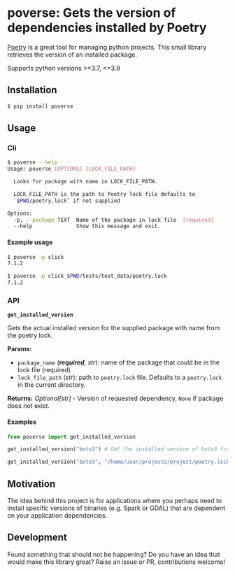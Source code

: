 # poverse: Gets the version of dependencies installed by Poetry

[Poetry](https://python-poetry.org/) is a great tool for managing python projects. This small library retrieves the version of an installed package.

Supports python versions >=3.7, <=3.9

## Installation

```sh
$ pip install poverse
```

## Usage

### Cli

```bash
$ poverse --help
Usage: poverse [OPTIONS] [LOCK_FILE_PATH]

  Looks for package with name in LOCK_FILE_PATH.

  LOCK_FILE_PATH is the path to Poetry lock file defaults to
  `$PWD/poetry.lock` if not supplied

Options:
  -p, --package TEXT  Name of the package in lock file  [required]
  --help              Show this message and exit.
```

#### Example usage

```sh
$ poverse -p click
7.1.2

$ poverse -p click $PWD/tests/test_data/poetry.lock
7.1.2
```

### API

**`get_installed_version`**

Gets the actual installed version for the supplied package with name
from the poetry lock.

**Params:**
- `package_name` (_**required**, str_): name of the package that could be in the lock file (required)
- `lock_file_path` (_str_): path to `poetry.lock` file. Defaults to a `poetry.lock` in the current directory.

**Returns:** _Optional[str]_ - Version of requested dependency, `None` if package does not exist.

#### Examples

```python
from poverse import get_installed_version

get_installed_version("boto3") # Get the installed version of boto3 from project's poetry.lock

get_installed_version("boto3", "/home/user/projects/project/poetry.lock") # Get the installed version of boto3 from the poetry lock supplied
```

## Motivation

The idea behind this project is for applications where you perhaps need to install specific versions of binaries (e.g. Spark or GDAL) that are dependent on your application dependencies.

## Development

Found something that should not be happening? Do you have an idea that would make this library great? Raise an issue or PR, contributions welcome!
